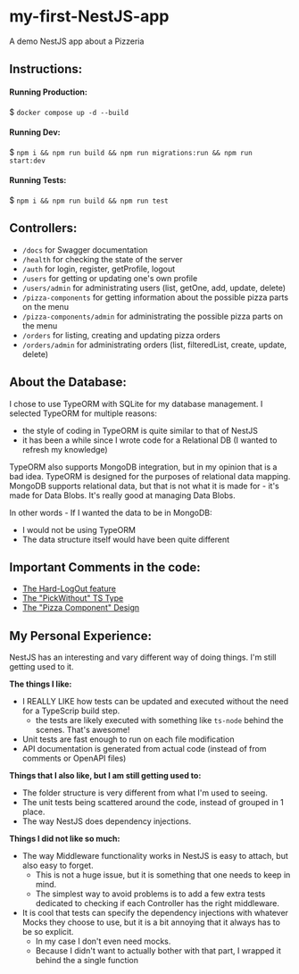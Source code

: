 # my-first-NestJS-app

A demo NestJS app about a Pizzeria

## Instructions:

#### Running Production:

$ `docker compose up -d --build`

#### Running Dev:

$ `npm i && npm run build && npm run migrations:run && npm run start:dev`

#### Running Tests:

$ `npm i && npm run build && npm run test`

## Controllers:

- `/docs` for Swagger documentation
- `/health` for checking the state of the server
- `/auth` for login, register, getProfile, logout
- `/users` for getting or updating one's own profile
- `/users/admin` for administrating users (list, getOne, add, update, delete)
- `/pizza-components` for getting information about the possible pizza parts on the menu
- `/pizza-components/admin` for administrating the possible pizza parts on the menu
- `/orders` for listing, creating and updating pizza orders
- `/orders/admin` for administrating orders (list, filteredList, create, update, delete)

## About the Database:

I chose to use TypeORM with SQLite for my database management. I selected TypeORM for multiple reasons:

- the style of coding in TypeORM is quite similar to that of NestJS
- it has been a while since I wrote code for a Relational DB (I wanted to refresh my knowledge)

TypeORM also supports MongoDB integration, but in my opinion that is a bad idea. TypeORM is designed for the purposes of relational data mapping. MongoDB supports relational data, but that is not what it is made for - it's made for Data Blobs. It's really good at managing Data Blobs.

In other words - If I wanted the data to be in MongoDB:

- I would not be using TypeORM
- The data structure itself would have been quite different

## Important Comments in the code:

- [The Hard-LogOut feature](src/users/user.entity.ts)
- [The "PickWithout" TS Type](src/utils/typescript.ts)
- [The "Pizza Component" Design](src/pizza-components/pizza-component.entity.ts)

## My Personal Experience:

NestJS has an interesting and vary different way of doing things. I'm still getting used to it.

**The things I like:**

- I REALLY LIKE how tests can be updated and executed without the need for a TypeScrip build step.
  - the tests are likely executed with something like `ts-node` behind the scenes. That's awesome!
- Unit tests are fast enough to run on each file modification
- API documentation is generated from actual code (instead of from comments or OpenAPI files)

**Things that I also like, but I am still getting used to:**

- The folder structure is very different from what I'm used to seeing.
- The unit tests being scattered around the code, instead of grouped in 1 place.
- The way NestJS does dependency injections.

**Things I did not like so much:**

- The way Middleware functionality works in NestJS is easy to attach, but also easy to forget.
  - This is not a huge issue, but it is something that one needs to keep in mind.
  - The simplest way to avoid problems is to add a few extra tests dedicated to checking if each Controller has the right middleware.
- It is cool that tests can specify the dependency injections with whatever Mocks they choose to use, but it is a bit annoying that it always has to be so explicit.
  - In my case I don't even need mocks.
  - Because I didn't want to actually bother with that part, I wrapped it behind the a single function
